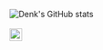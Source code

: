 ![Denk's GitHub stats](https://github-readme-stats.vercel.app/api/?username=thedenk&show_icons=true&title_color=fff&icon_color=79ff97&text_color=9f9f9f&bg_color=151515)  
<br />
[<img align="left" alt="thedenk | LinkedIn" width="22px" src="https://upload.wikimedia.org/wikipedia/commons/thumb/c/c9/Linkedin.svg/200px-Linkedin.svg.png" />][linkedin]  

[linkedin]: https://www.linkedin.com/in/thedenk
<!--
**TheDenk/TheDenk** is a ✨ _special_ ✨ repository because its `README.md` (this file) appears on your GitHub profile.

Here are some ideas to get you started:

- 🔭 I’m currently working on ...
- 🌱 I’m currently learning ...
- 👯 I’m looking to collaborate on ...
- 🤔 I’m looking for help with ...
- 💬 Ask me about ...
- 📫 How to reach me: ...
- 😄 Pronouns: ...
- ⚡ Fun fact: ...
-->
